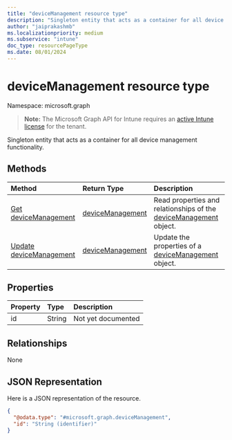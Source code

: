 ```yaml
---
title: "deviceManagement resource type"
description: "Singleton entity that acts as a container for all device management functionality."
author: "jaiprakashmb"
ms.localizationpriority: medium
ms.subservice: "intune"
doc_type: resourcePageType
ms.date: 08/01/2024
---
```


# deviceManagement resource type

Namespace: microsoft.graph

> **Note:** The Microsoft Graph API for Intune requires an [active Intune license](https://go.microsoft.com/fwlink/?linkid=839381) for the tenant.

Singleton entity that acts as a container for all device management functionality.

## Methods
|Method|Return Type|Description|
|:---|:---|:---|
|[Get deviceManagement](../api/intune-gpanalyticsservice-devicemanagement-get.md)|[deviceManagement](../resources/intune-gpanalyticsservice-devicemanagement.md)|Read properties and relationships of the [deviceManagement](../resources/intune-gpanalyticsservice-devicemanagement.md) object.|
|[Update deviceManagement](../api/intune-gpanalyticsservice-devicemanagement-update.md)|[deviceManagement](../resources/intune-gpanalyticsservice-devicemanagement.md)|Update the properties of a [deviceManagement](../resources/intune-gpanalyticsservice-devicemanagement.md) object.|

## Properties
|Property|Type|Description|
|:---|:---|:---|
|id|String|Not yet documented|

## Relationships
None

## JSON Representation
Here is a JSON representation of the resource.
<!-- {
  "blockType": "resource",
  "keyProperty": "id",
  "@odata.type": "microsoft.graph.deviceManagement"
}
-->
``` json
{
  "@odata.type": "#microsoft.graph.deviceManagement",
  "id": "String (identifier)"
}
```
